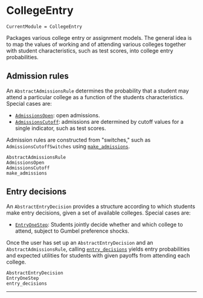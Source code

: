 # CollegeEntry

```@meta
CurrentModule = CollegeEntry
```


Packages various college entry or assignment models. The general idea is to map the values of working and of attending various colleges together with student characteristics, such as test scores, into college entry probabilities.

## Admission rules

An `AbstractAdmissionsRule` determines the probability that a student may attend a particular college as a function of the students characteristics. Special cases are:

* [`AdmissionsOpen`](@ref): open admissions.
* [`AdmissionsCutoff`](@ref): admissions are determined by cutoff values for a single indicator, such as test scores.

Admission rules are constructed from "switches," such as `AdmissionsCutoffSwitches` using [`make_admissions`](@ref).

```@docs
AbstractAdmissionsRule
AdmissionsOpen
AdmissionsCutoff
make_admissions
```

## Entry decisions

An `AbstractEntryDecision` provides a structure according to which students make entry decisions, given a set of available colleges. Special cases are:

* [`EntryOneStep`](@ref): Students jointly decide whether and which college to attend, subject to Gumbel preference shocks.

Once the user has set up an `AbstractEntryDecision` and an `AbstractAdmissionsRule`, calling [`entry_decisions`](@ref) yields entry probabilities and expected utilities for students with given payoffs from attending each college.

```@docs
AbstractEntryDecision
EntryOneStep
entry_decisions
```


-----------
